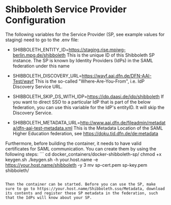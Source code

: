 # Shibboleth Service Provider Configuration

The following variables for the  Service Provider (SP, see example values for staging) need to go to the .env file:

* SHIBBOLETH_ENTITY_ID=https://staging.rise.mpiwg-berlin.mpg.de/shibboleth
This is the unique ID of this Shibboleth SP instance. The SP is known by Identity Providers (IdPs) in the SAML federation under this name

* SHIBBOLETH_DISCOVERY_URL=https://wayf.aai.dfn.de/DFN-AAI-Test/wayf
This is the so-called "Where-Are-You-From", i.e. IdP Discovery Service URL.

* SHIBBOLETH_SKIP_DS_WITH_IDP=https://idp.daasi.de/idp/shibboleth
If you want to direct SSO to a particular IdP that is part of the below federation, you can use this variable for the IdP's entityID. It will skip the Discovery Service.

* SHIBBOLETH_METADATA_URL=http://www.aai.dfn.de/fileadmin/metadata/dfn-aai-test-metadata.xml
This is the Metadata Location of the SAML Higher Education federation, see https://doku.tid.dfn.de/de:metadata

Furthermore, before building the container, it needs to have valid certificates for SAML communication. You can create them by using the following steps:
´´´
cd docker_containers/docker-shibboleth-sp/
chmod +x keygen.sh
./keygen.sh -h your.host.name -e https://your.host.name/shibboleth -y 3
mv sp-cert.pem sp-key.pem shibboleth/
```

Then the container can be started. Before you can use the SP, make
sure to go to https://your.host.name/Shibboleth.sso/Metadata, download
its contents and register these SP metadata in the federation, such
that the IdPs will know about your SP.


